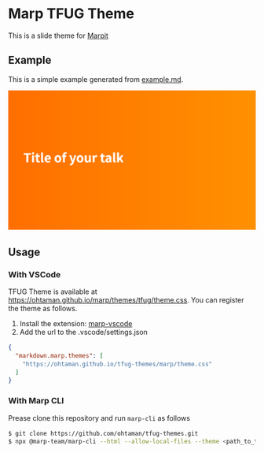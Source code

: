 # Marp TFUG Theme

This is a slide theme for [Marpit](https://github.com/marp-team/marpit)

## Example

This is a simple example generated from [example.md](example.dm).

[![example](example.png)](example.pdf)

## Usage

### With VSCode

TFUG Theme is available at <https://ohtaman.github.io/marp/themes/tfug/theme.css>.
You can register the theme as follows.

1. Install the extension: [marp-vscode](https://github.com/marp-team/marp-vscode)
2. Add the url to the .vscode/settings.json

```json
{
  "markdown.marp.themes": [
    "https://ohtaman.github.io/tfug-themes/marp/theme.css"
  ]
}
```

### With Marp CLI

Prease clone this repository and run `marp-cli` as follows

```bash
$ git clone https://github.com/ohtaman/tfug-themes.git
$ npx @marp-team/marp-cli --html --allow-local-files --theme <path_to_the_theme.css> --pdf <path_to_the_md_file>
```
